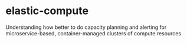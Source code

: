 # elastic-compute
Understanding how better to do capacity planning and alerting for microservice-based, container-managed clusters of compute resources

